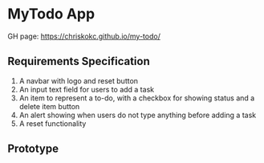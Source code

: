 # MyTodo App

GH page: https://chriskokc.github.io/my-todo/

## Requirements Specification

1. A navbar with logo and reset button
2. An input text field for users to add a task
3. An item to represent a to-do, with a checkbox for showing status and a delete item button
4. An alert showing when users do not type anything before adding a task
5. A reset functionality

## Prototype
